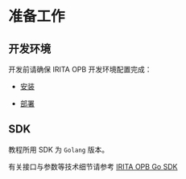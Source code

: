 <!--
order: 1
-->

# 准备工作

## 开发环境

开发前请确保 IRITA OPB 开发环境配置完成：

- [安装](../installation/installation.md)

- [部署](../installation/deployment.md)

## SDK

教程所用 SDK 为 `Golang` 版本。

有关接口与参数等技术细节请参考 [IRITA OPB Go SDK](../SDK/Go_SDK)
